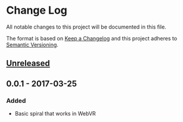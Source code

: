 # Change Log
All notable changes to this project will be documented in this file.

The format is based on [Keep a Changelog](http://keepachangelog.com/)
and this project adheres to [Semantic Versioning](http://semver.org/).

## [Unreleased]

## 0.0.1 - 2017-03-25
### Added
- Basic spiral that works in WebVR

[Unreleased]: https://github.com/nemurimasu/new-spiral/compare/v0.0.1...HEAD
